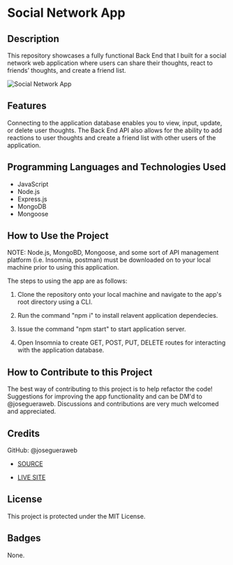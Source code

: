# Social Network App

## Description

This repository showcases a fully functional Back End that I built for a social network web application where users can share their thoughts, react to friends’ thoughts, and create a friend list.

![Social Network App]()

## Features

Connecting to the application database enables you to view, input, update, or delete user thoughts. The Back End API also allows for the ability to add reactions to user thoughts and create a friend list with other users of the application. 

## Programming Languages and Technologies Used

- JavaScript
- Node.js
- Express.js
- MongoDB
- Mongoose

## How to Use the Project

NOTE: Node.js, MongoBD, Mongoose, and some sort of API management platform (i.e. Insomnia, postman) must be downloaded on to your local machine prior to using this application. 

The steps to using the app are as follows: 

1. Clone the repository onto your local machine and navigate to the app's root directory using a CLI. 

1. Run the command "npm i" to install relavent application dependecies.

1. Issue the command "npm start" to start application server.

1. Open Insomnia to create GET, POST, PUT, DELETE routes for interacting with the application database.

## How to Contribute to this Project
The best way of contributing to this project is to help refactor the code! Suggestions for improving the app functionality and can be DM'd to @josegueraweb. Discussions and contributions are very much welcomed and appreciated. 

## Credits
GitHub: @josegueraweb

- [SOURCE]()

- [LIVE SITE]()

## License
This project is protected under the MIT License.

## Badges
None.

